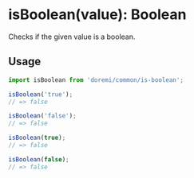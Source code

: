 # isBoolean(value): Boolean

Checks if the given value is a boolean.

## Usage

```js
import isBoolean from 'doremi/common/is-boolean';

isBoolean('true');
// => false

isBoolean('false');
// => false

isBoolean(true);
// => false

isBoolean(false);
// => false
```

